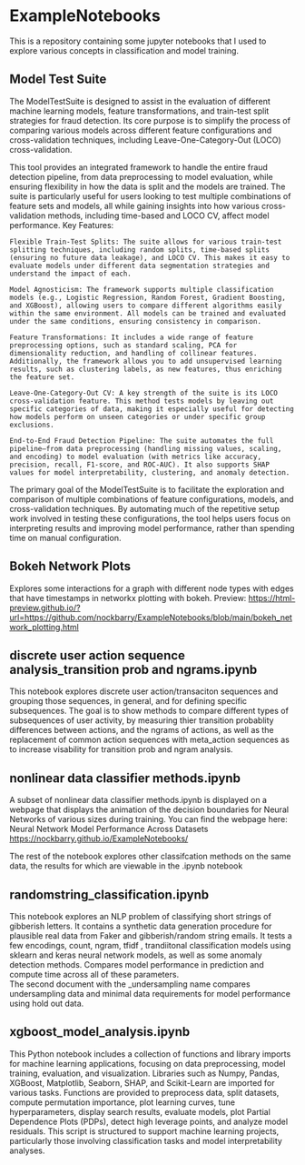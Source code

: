 # ExampleNotebooks
This is a repository containing some jupyter notebooks that I used to explore various concepts in classification and model training.

## Model Test Suite
The ModelTestSuite is designed to assist in the evaluation of different machine learning models, feature transformations, and train-test split strategies for fraud detection. Its core purpose is to simplify the process of comparing various models across different feature configurations and cross-validation techniques, including Leave-One-Category-Out (LOCO) cross-validation.

This tool provides an integrated framework to handle the entire fraud detection pipeline, from data preprocessing to model evaluation, while ensuring flexibility in how the data is split and the models are trained. The suite is particularly useful for users looking to test multiple combinations of feature sets and models, all while gaining insights into how various cross-validation methods, including time-based and LOCO CV, affect model performance.
Key Features:

    Flexible Train-Test Splits: The suite allows for various train-test splitting techniques, including random splits, time-based splits (ensuring no future data leakage), and LOCO CV. This makes it easy to evaluate models under different data segmentation strategies and understand the impact of each.

    Model Agnosticism: The framework supports multiple classification models (e.g., Logistic Regression, Random Forest, Gradient Boosting, and XGBoost), allowing users to compare different algorithms easily within the same environment. All models can be trained and evaluated under the same conditions, ensuring consistency in comparison.

    Feature Transformations: It includes a wide range of feature preprocessing options, such as standard scaling, PCA for dimensionality reduction, and handling of collinear features. Additionally, the framework allows you to add unsupervised learning results, such as clustering labels, as new features, thus enriching the feature set.

    Leave-One-Category-Out CV: A key strength of the suite is its LOCO cross-validation feature. This method tests models by leaving out specific categories of data, making it especially useful for detecting how models perform on unseen categories or under specific group exclusions.

    End-to-End Fraud Detection Pipeline: The suite automates the full pipeline—from data preprocessing (handling missing values, scaling, and encoding) to model evaluation (with metrics like accuracy, precision, recall, F1-score, and ROC-AUC). It also supports SHAP values for model interpretability, clustering, and anomaly detection.

The primary goal of the ModelTestSuite is to facilitate the exploration and comparison of multiple combinations of feature configurations, models, and cross-validation techniques. By automating much of the repetitive setup work involved in testing these configurations, the tool helps users focus on interpreting results and improving model performance, rather than spending time on manual configuration.

## Bokeh Network Plots
Explores some interactions for a graph with different node types with edges that have timestamps in networkx plotting with bokeh.
Preview: https://html-preview.github.io/?url=https://github.com/nockbarry/ExampleNotebooks/blob/main/bokeh_network_plotting.html

##  discrete user action sequence analysis_transition prob and ngrams.ipynb
This notebook explores discrete user action/transaciton sequences and grouping those sequences, in general, and for defining specific subsequences. The goal is to show methods to compare different types of subsequences of user activity, by measuring thier transition probablity differences between actions, and the ngrams of actions, as well as the replacement of common action sequences with meta_action sequences as to increase visability for transition prob and ngram analysis.

##  nonlinear data classifier methods.ipynb
A subset of nonlinear data classifier methods.ipynb is displayed on a webpage that displays the animation of the decision boundaries for Neural Networks of various sizes during training. 
You can find the webpage here:
Neural Network Model Performance Across Datasets 
https://nockbarry.github.io/ExampleNotebooks/

The rest of the notebook explores other classifcation methods on the same data, the results for which are viewable in the .ipynb notebook

## randomstring_classification.ipynb
This notebook explores an NLP problem of classifying short strings of gibberish letters. It contains a synthetic data generation procedure for plausible real data from Faker and gibberish/random string emails. It tests a few encodings, count, ngram, tfidf , trandiitonal classification models using sklearn and keras neural network models, as well as some anomaly detection methods. Compares model performance in prediction and compute time across all of these parameters.
<br>
The second document with the _undersampling name compares undersampling data and minimal data requirements for model performance using hold out data. 

## xgboost_model_analysis.ipynb

This Python notebook includes a collection of functions and library imports for machine learning applications, focusing on data preprocessing, model training, evaluation, and visualization. Libraries such as Numpy, Pandas, XGBoost, Matplotlib, Seaborn, SHAP, and Scikit-Learn are imported for various tasks. Functions are provided to preprocess data, split datasets, compute permutation importance, plot learning curves, tune hyperparameters, display search results, evaluate models, plot Partial Dependence Plots (PDPs), detect high leverage points, and analyze model residuals. This script is structured to support machine learning projects, particularly those involving classification tasks and model interpretability analyses.
